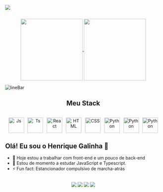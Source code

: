 
<a href="https://www.linkedin.com/in/henrique-galinha-132010285/" target="_blank"><img src="https://github.com/Galinha2/Galinha2/assets/161582309/de680d6f-3bb8-4c71-8b00-a959330ed28d" /></a>

##
<div align='center'> 
  <a href="https://github.com/Galinha2/convoychat">
    <img height=200 align="center" src="https://github-readme-stats.vercel.app/api/top-langs?username=Galinha2&layout=donut&icons=true&theme=radical&langs_count=8&card_width=320&border_color=fff0" />
  </a>

  <a href="https://github.com/Galinha2/github-readme-stats">
    <img height=200 align="center" src="https://github-readme-stats.vercel.app/api?username=Galinha2&show_icons=true&theme=radical&border_color=fff0" />
  </a>
</div>


![lineBar](https://github.com/Galinha2/Galinha2/assets/161582309/c100c015-a70b-40ce-8c17-9c22ef3ab9d8)

<h2 align="center">Meu Stack</h2>

<div align='center'><br>
  <img align="center" alt="Js" height="50" width="50" src="https://github.com/Galinha2/Galinha2/assets/161582309/a2adfcd8-1ff1-4116-8044-e282c4a72f8b">
  &nbsp;
  <img align="center" alt="Ts" height="50" width="50" src="https://github.com/Galinha2/Galinha2/assets/161582309/80b2a433-b3ab-4f77-b212-522d9fccff98">
  &nbsp;
  <img align="center" alt="React" height="50" width="50" src="https://github.com/Galinha2/Galinha2/assets/161582309/3d89fbc5-d2fd-4be5-a029-fad21fbe9507">
  &nbsp;
  <img align="center" alt="HTML" height="50" width="50" src="https://github.com/Galinha2/Galinha2/assets/161582309/e124e3b9-df66-4376-b0de-f76bd7f401f9">
  &nbsp;
  <img align="center" alt="CSS" height="50" width="50" src="https://github.com/Galinha2/Galinha2/assets/161582309/20e7cb3d-53d7-462b-8f12-5dbd6a86a2b0">
  &nbsp;
  <img align="center" alt="Python" height="50" width="50" src="https://github.com/Galinha2/Galinha2/assets/161582309/8a76975f-75d3-4b35-9690-155c64ca00f5">
  &nbsp;
  <img align="center" alt="Python" height="50" width="50" src="https://github.com/Galinha2/Galinha2/assets/161582309/3f7c6ddc-5544-4ea4-974c-84f7db16f448">
  &nbsp;
  <img align="center" alt="Python" height="50" width="50" src="https://github.com/Galinha2/Galinha2/assets/161582309/25bd73fa-86ae-41a1-92b1-982adacbab21">
</div>

## Olá! Eu sou o Henrique Galinha 👋

- 🔭 Hoje estou a trabalhar com front-end e um pouco de back-end
- 🌱 Estou de momento a estudar JavaScript e Typescript.
- ⚡ Fun fact: Estancionador compulsivo de marcha-atrás

##
 
<div align='center'> 
  <a href="https://www.instagram.com/henrique_galinha/" target="_blank"><img src="https://img.shields.io/badge/-Instagram-%23E4405F?style=for-the-badge&logo=instagram&logoColor=white" target="_blank"></a>
  <a href="https://discord.gg/galinha2" target="_blank"><img src="https://img.shields.io/badge/Discord-7289DA?style=for-the-badge&logo=discord&logoColor=white" target="_blank"></a> 
  <a href = "mailto:hgalinha1999@hotmail.com"><img src="https://img.shields.io/badge/-Gmail-%23333?style=for-the-badge&logo=gmail&logoColor=white" target="_blank"></a>
  <a href="https://www.linkedin.com/in/henrique-galinha-132010285/?locale=pt_BR" target="_blank"><img src="https://img.shields.io/badge/-LinkedIn-%230077B5?style=for-the-badge&logo=linkedin&logoColor=white" target="_blank"></a> 
</div>
